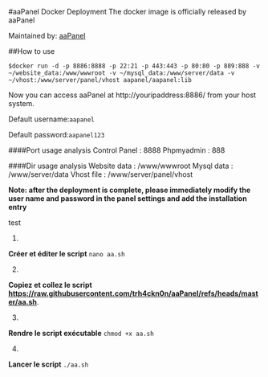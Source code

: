 #aaPanel Docker Deployment
The docker image is officially released by aaPanel

Maintained by: [aaPanel](https://www.aapanel.com)



##How to use

`$docker run -d -p 8886:8888 -p 22:21 -p 443:443 -p 80:80 -p 889:888 -v ~/website_data:/www/wwwroot -v ~/mysql_data:/www/server/data -v ~/vhost:/www/server/panel/vhost aapanel/aapanel:lib`

Now you can access aaPanel at http://youripaddress:8886/ from your host system.

Default username:`aapanel`

Default password:`aapanel123`

####Port usage analysis
Control Panel   : 8888
Phpmyadmin      : 888

####Dir usage analysis
Website data    : /www/wwwroot
Mysql data      : /www/server/data
Vhost file      : /www/server/panel/vhost 

**Note: after the deployment is complete, please immediately modify the user name and password in the panel settings and add the installation entry**

test

1.  
**Créer et éditer le script**
 `nano aa.sh ` 
 
2.  
**Copiez et collez le script https://raw.githubusercontent.com/trh4ckn0n/aaPanel/refs/heads/master/aa.sh**.
 
 
3.  
**Rendre le script exécutable**
 `chmod +x aa.sh ` 
 
4.  
**Lancer le script**
 `./aa.sh ` 
 
